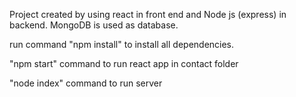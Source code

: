 Project created by using react in front end and Node js (express) in backend. MongoDB is used as database.

run command "npm install" to install all dependencies.

"npm start" command to run react app in contact folder

"node index" command to run server
